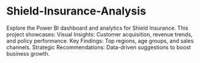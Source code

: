# Shield-Insurance-Analysis
Explore the Power BI dashboard and analytics for Shield Insurance. This project showcases:  Visual Insights: Customer acquisition, revenue trends, and policy performance. Key Findings: Top regions, age groups, and sales channels. Strategic Recommendations: Data-driven suggestions to boost business growth.
